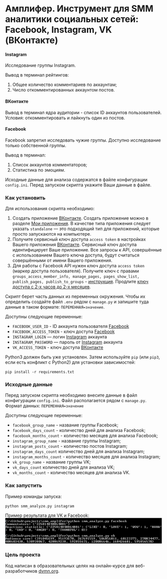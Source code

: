 # Амплифер. Инструмент для SMM аналитики социальных сетей: Facebook, Instagram, VK (ВКонтакте)

#### Instagram
Исследование группы Instagram. 

Вывод в терминал рейтингов:
1. Общее количество комментариев по аккаунтам;
2. Число откомментированных аккаунтом постов.

#### ВКонтакте
Вывод в терминал ядра аудитории - список ID аккаунтов пользователей. Условия: откомментировать и лайкнуть один из постов.

#### Facebook 
Facebook запретил исследовать чужие группы. Доступно исследование только собственной группы.

Вывод в терминал:
1. Список аккаунтов комментаторов;
2. Статистика по эмоциям.

Исходные данные для анализа содержатся в файле конфигурации `config.ini`. Перед запуском скрипта укажите Ваши данные в файле.

### Как установить

Для использования скрипта необходимо:

1. Создать приложение  [ВКонтакте](https://vk.com/). Создать приложение можно в разделе [Мои приложения](https://vk.com/apps?act=manage). В качестве типа приложения следует указать `standalone` — это подходящий тип для приложений, которые просто запускаются на компьютере.
2. Получите сервисный ключ доступа `access token` в настройках Вашего приложения [ВКонтакте](https://vk.com/). Сервисный ключ доступа идентифицирует Ваше приложение. Все запросы к API, совершённые с использованием Вашего ключа доступа, будут считаться совершёнными от имени Вашего приложения.
3. Для работы с Facebook API нужен ключ доступа `access token` (маркер доступа пользователя). Получите ключ с правами `groups_access_member_info, manage_pages, pages_show_list, publish_pages, publish_to_groups` - [инструкция](https://developers.facebook.com/docs/graph-api/explorer/). Продлите [ключ доступа с 2-х часов до 2-х месяцев](https://developers.facebook.com/tools/debug/accesstoken/).

Скрипт берет часть данных из переменных окружения. Чтобы их определить создайте файл `.env` рядом с `manage.py` и запишите туда данные в таком формате: `ПЕРЕМЕННАЯ=значение`.

Доступны следующие переменные:
- `FACEBOOK_USER_ID` - ID аккаунта пользователя [Facebook](https://www.facebook.com/)
- `FACEBOOK_ACCESS_TOKEN` - ключ доступа [Facebook](https://www.facebook.com/)
- `INSTAGRAM_LOGIN` — логин [Instagram](https://www.instagram.com/) аккаунта
- `INSTAGRAM_PASSWORD` — пароль от [Instagram](https://www.instagram.com/) аккаунта
- `VK_ACCESS_TOKEN` - ключ доступа [ВКонтакте](https://vk.com/)


Python3 должен быть уже установлен. 
Затем используйте `pip` (или `pip3`, если есть конфликт с Python2) для установки зависимостей:
```
pip install -r requirements.txt
```

### Исходные данные

Перед запуском скрипта необходимо внеcите данные в файл конфигурации `config.ini`. Файл располагается рядом с `manage.py`. Формат данных: `ПЕРЕМЕННАЯ=значение`

Доступны следующие переменные:
- `facebook_group_name` - название группы Facebook;
- `facebook_days_count` - количество дней для анализа Facebook;
- `facebook_months_count` - количество месяцев для анализа Facebook;
- `instagram_group_name` - название группы Instagram;
- `instagram_posts_count` - количество постов Instagram;
- `instagram_days_count` количество дней для анализа Instagram;
- `instagram_months_count` - количество месяцев для анализа Instagram;
- `vk_group_name` - название группы VK;
- `vk_days_count` количество дней для анализа VK;
- `vk_months_count` - количество месяцев для анализа VK.


### Как запустить

Пример команды запуска:
```
python smm_analyze.py instagram
```

Пример результата для VK и Facebook: 
![](result_example.png)


### Цель проекта

Код написан в образовательных целях на онлайн-курсе для веб-разработчиков [dvmn.org](https://dvmn.org/).

